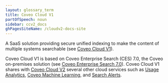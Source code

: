 ```yaml
---
layout: glossary_term
title: Coveo Cloud V1
partOfSpeech: noun
sidebar: ccv2_docs
ghPagesSiteName: /cloudv2-docs-site
---
```


A SaaS solution providing secure unified indexing to make the content of multiple systems searchable (see [Coveo Cloud V1](http://www.coveo.com/go?dest=cloudhelp&lcid=9&context=76)).

Coveo Cloud V1 is based on Coveo Enterprise Search (CES) 7.0, the Coveo on-premises solution (see [Coveo Enterprise Search 7.0](http://www.coveo.com/go?dest=adminhelp70&lcid=9&context=4154)). Coveo Cloud V1 shares with [Coveo Cloud V2](coveo-cloud-v2.md) several other cloud services such as [Usage Analytics](usage-analytics.md), [Coveo Machine Learning](coveo-maching-learning.md), and [Search Alerts](search-alerts.md). 